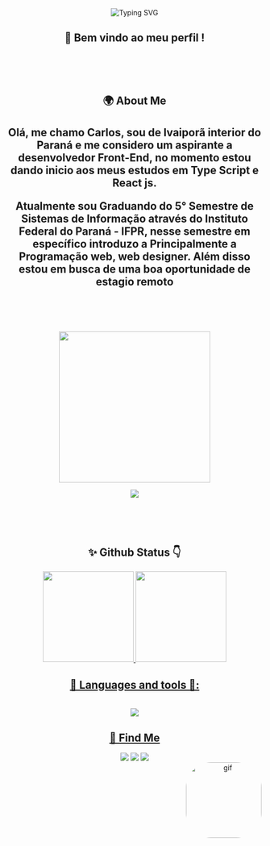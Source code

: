 <div align="center">

<img src="https://readme-typing-svg.herokuapp.com?size=35&duration=5000&color=FF58C4&center=true&width=800&lines=Olá,+Meu+nome+é+Carlos;+Dev.Front+End+em+formação;+Graduando+em+Sistemas+de+Informação+IFPR;A+procura+de+um+Estagio+Remoto" alt="Typing SVG">
  
<h2> 🥽 Bem vindo ao meu perfil ! </h2>

<br><br><br>
  
<div>
  
<h2> 🌍 About Me <h2>

<p>Olá, me chamo Carlos, sou de Ivaiporã interior do Paraná e me considero um aspirante a desenvolvedor Front-End, no momento estou dando inicio aos meus estudos em Type Script e React js.</p>

<p>Atualmente sou Graduando do 5° Semestre de Sistemas de Informação através do Instituto Federal do Paraná - IFPR, nesse semestre em específico introduzo a Principalmente a Programação web, web designer. Além disso estou em busca de uma boa oportunidade de estagio remoto</p>
  
</div>
  
<br><br><br>

<img height="300" src="https://user-images.githubusercontent.com/60597290/151966205-54a50cb6-2401-49bc-992c-dd926c8ecd09.svg"/>
  
![](https://komarev.com/ghpvc/?username=CarlosC4rvalho&color=blueviolet&label=Profile+Views)

<br>
<br>
<br>

<h2> ✨ Github Status 👇 </h2>

<div align="center">  
  <a href="https://github.com/CarlosC4rvalho">
  <img height="180em" src="https://github-readme-stats.vercel.app/api?username=CarlosC4rvalho&show_icons=true&theme=dracula&include_all_commits=true&count_private=true"/>
  <img height="180em" src="https://github-readme-stats.vercel.app/api/top-langs/?username=CarlosC4rvalho&layout=compact&langs_count=7&theme=dracula"/>
</div>

<h2> 💜 Languages and tools 💜: </h2>

<div style="display: inline_block"><br>
 <img src="https://github.com/CarlosC4rvalho/CarlosC4rvalho/assets/110244419/affa737c-9ebf-4269-bc41-427fc590659c"
</div>

<h2> 📩 Find Me </h2>
  
<div>
  <a href="https://instagram.com/carlos_c4rvalho" target="_blank"><img src="https://img.shields.io/badge/-Instagram-%23E4405F?style=for-the-badge&logo=instagram&logoColor=white" target="_blank"></a>
  <a href = "mailto:carlos561649@gmail.com"><img src="https://img.shields.io/badge/Gmail-D14836?style=for-the-badge&logo=gmail&logoColor=white" target="_blank"></a>
  <a href="https://www.linkedin.com/in/carloscarvalho22" target="_blank"><img src="https://img.shields.io/badge/-LinkedIn-%230077B5?style=for-the-badge&logo=linkedin&logoColor=white" target="_blank"></a>
</div>

<img align="right" alt="gif" height="150" style="border-radius:50px;" src="https://i.pinimg.com/originals/4d/64/08/4d6408285378256a5080815dad34d608.gif">
